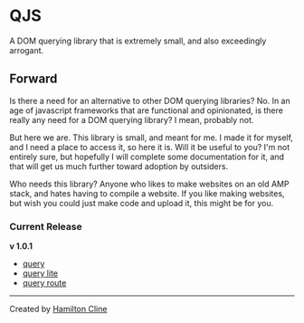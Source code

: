 # QJS

A DOM querying library that is extremely small, and also exceedingly arrogant.

## Forward

Is there a need for an alternative to other DOM querying libraries? No. In an age of javascript frameworks that are functional and opinionated, is there really any need for a DOM querying library? I mean, probably not.

But here we are. This library is small, and meant for me. I made it for myself, and I need a place to access it, so here it is. Will it be useful to you? I'm not entirely sure, but hopefully I will complete some documentation for it, and that will get us much further toward adoption by outsiders.

Who needs this library? Anyone who likes to make websites on an old AMP stack, and hates having to compile a website. If you like making websites, but wish you could just make code and upload it, this might be for you.

### Current Release

**v 1.0.1**

- [query](https://cdn.jsdelivr.net/gh/bronkula/qjs@v1.0.1/dist/query.min.js)
- [query lite](https://cdn.jsdelivr.net/gh/bronkula/qjs@v1.0.1/dist/query-lite.min.js)
- [query route](https://cdn.jsdelivr.net/gh/bronkula/qjs@v1.0.1/dist/query-route.min.js)

---

Created by [Hamilton Cline](https://hdraws.com)